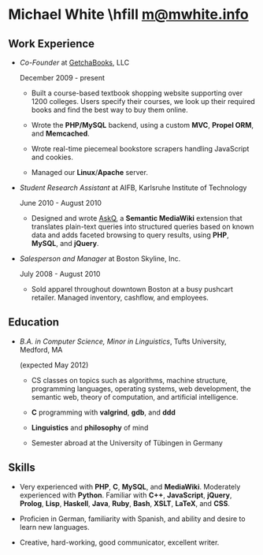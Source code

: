 Michael White \hfill <m@mwhite.info>
====================================

Work Experience
---------------

*   *Co-Founder* at [GetchaBooks](http://getchabooks.com), LLC

    December 2009 - present

    -   Built a course-based textbook shopping website supporting over 1200
        colleges.  Users specify their courses, we look up their required books
        and find the best way to buy them online.

    -   Wrote the **PHP/MySQL** backend, using a custom **MVC**, **Propel ORM**,
        and **Memcached**.

    -   Wrote real-time piecemeal bookstore scrapers handling JavaScript and
        cookies.

    -   Managed our **Linux**/**Apache** server.

*   *Student Research Assistant* at AIFB, Karlsruhe Institute of Technology

    June 2010 - August 2010

    -   Designed and wrote [AskQ](http://www.mediawiki.org/wiki/Extension:AskQ),
        a **Semantic MediaWiki** extension that translates plain-text queries
        into structured queries based on known data and adds faceted browsing to
        query results, using **PHP**, **MySQL**, and **jQuery**.

*   *Salesperson and Manager* at Boston Skyline, Inc.

    July 2008 - August 2010

    -   Sold apparel throughout downtown Boston at a busy pushcart retailer.
        Managed inventory, cashflow, and employees.

Education
---------

*   *B.A. in Computer Science, Minor in Linguistics*, Tufts University, Medford, MA

    (expected May 2012)

    -   CS classes on topics such as algorithms, machine structure, programming
        languages, operating systems, web development, the semantic web,
        theory of computation, and artificial intelligence.

    -   **C** programming with **valgrind**, **gdb**, and **ddd**

    -   **Linguistics** and **philosophy** of mind

    -   Semester abroad at the University of Tübingen in Germany

Skills
------

*   Very experienced with **PHP**, **C**, **MySQL**, and **MediaWiki**.
    Moderately experienced with **Python**.  Familiar with **C++**,
    **JavaScript**, **jQuery**, **Prolog**, **Lisp**, **Haskell**, **Java**,
    **Ruby**, **Bash**, **XSLT**, **LaTeX**, and **CSS**.

*   Proficien in German, familiarity with Spanish, and ability and desire
    to learn new languages.

*   Creative, hard-working, good communicator, excellent writer.
